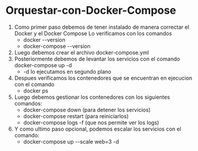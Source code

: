 # Orquestar-con-Docker-Compose
1. Como primer paso debemos de tener instalado de manera correctar el Docker y el Docker Compose
   Lo verificamos con los comandos
   - docker --version
   - docker-compose --version
2. Luego debemos crear el archivo docker-compose.yml
3. Posteriormente debemos de levantar los servicios con el comando docker-compose up -d
   - -d lo ejecutamos en segundo plano
4. Despues verificamos los contenedores que se encuentran en ejecucion con el comando
   - docker ps
5. Luego debemos gestionar los contenedores con los siguientes comandos:
   - docker-compose down (para detener los servicios)
   - docker-compose restart (para reiniciarlos)
   - docker-compose logs -f (que nos permite ver los logs)
6. Y como ultimo paso opcional, podemos escalar los servicios con el comando:
   - docker-compose up --scale web=3 -d
